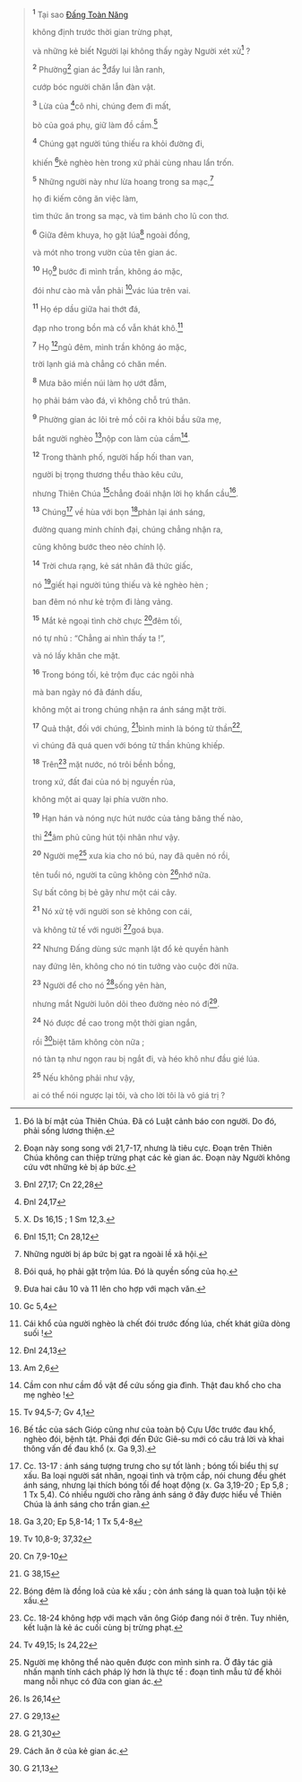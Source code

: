 > <sup><b>1</b></sup> Tại sao [Đấng Toàn Năng]()
>
> không định trước thời gian trừng phạt,
>
> và những kẻ biết Người lại không thấy ngày Người xét xử[^1-25d7169c-e3e3-4be5-953d-1e05faacba16] ?
>
> <sup><b>2</b></sup> Phường[^2-25d7169c-e3e3-4be5-953d-1e05faacba16] gian ác [^1@-25d7169c-e3e3-4be5-953d-1e05faacba16]đẩy lui lằn ranh,
>
> cướp bóc người chăn lẫn đàn vật.
>
> <sup><b>3</b></sup> Lừa của [^2@-25d7169c-e3e3-4be5-953d-1e05faacba16]cô nhi, chúng đem đi mất,
>
> bò của goá phụ, giữ làm đồ cầm.[^3-25d7169c-e3e3-4be5-953d-1e05faacba16]
>
> <sup><b>4</b></sup> Chúng gạt người túng thiếu ra khỏi đường đi,
>
> khiến [^3@-25d7169c-e3e3-4be5-953d-1e05faacba16]kẻ nghèo hèn trong xứ phải cùng nhau lẩn trốn.
>
> <sup><b>5</b></sup> Những người này như lừa hoang trong sa mạc,[^4-25d7169c-e3e3-4be5-953d-1e05faacba16]
>
> họ đi kiếm công ăn việc làm,
>
> tìm thức ăn trong sa mạc, và tìm bánh cho lũ con thơ.
>
> <sup><b>6</b></sup> Giữa đêm khuya, họ gặt lúa[^5-25d7169c-e3e3-4be5-953d-1e05faacba16] ngoài đồng,
>
> và mót nho trong vườn của tên gian ác.
>
> <sup><b>10</b></sup> Họ[^6-25d7169c-e3e3-4be5-953d-1e05faacba16] bước đi mình trần, không áo mặc,
>
> đói như cào mà vẫn phải [^4@-25d7169c-e3e3-4be5-953d-1e05faacba16]vác lúa trên vai.
>
> <sup><b>11</b></sup> Họ ép dầu giữa hai thớt đá,
>
> đạp nho trong bồn mà cổ vẫn khát khô.[^7-25d7169c-e3e3-4be5-953d-1e05faacba16]
>
> <sup><b>7</b></sup> Họ [^5@-25d7169c-e3e3-4be5-953d-1e05faacba16]ngủ đêm, mình trần không áo mặc,
>
> trời lạnh giá mà chẳng có chăn mền.
>
> <sup><b>8</b></sup> Mưa bão miền núi làm họ ướt đẫm,
>
> họ phải bám vào đá, vì không chỗ trú thân.
>
> <sup><b>9</b></sup> Phường gian ác lôi trẻ mồ côi ra khỏi bầu sữa mẹ,
>
> bắt người nghèo [^6@-25d7169c-e3e3-4be5-953d-1e05faacba16]nộp con làm của cầm[^8-25d7169c-e3e3-4be5-953d-1e05faacba16].
>
> <sup><b>12</b></sup> Trong thành phố, người hấp hối than van,
>
> người bị trọng thương thều thào kêu cứu,
>
> nhưng Thiên Chúa [^7@-25d7169c-e3e3-4be5-953d-1e05faacba16]chẳng đoái nhận lời họ khẩn cầu[^9-25d7169c-e3e3-4be5-953d-1e05faacba16].
>
> <sup><b>13</b></sup> Chúng[^10-25d7169c-e3e3-4be5-953d-1e05faacba16] về hùa với bọn [^8@-25d7169c-e3e3-4be5-953d-1e05faacba16]phản lại ánh sáng,
>
> đường quang minh chính đại, chúng chẳng nhận ra,
>
> cũng không bước theo nẻo chính lộ.
>
> <sup><b>14</b></sup> Trời chưa rạng, kẻ sát nhân đã thức giấc,
>
> nó [^9@-25d7169c-e3e3-4be5-953d-1e05faacba16]giết hại người túng thiếu và kẻ nghèo hèn ;
>
> ban đêm nó như kẻ trộm đi lảng vảng.
>
> <sup><b>15</b></sup> Mắt kẻ ngoại tình chờ chực [^10@-25d7169c-e3e3-4be5-953d-1e05faacba16]đêm tối,
>
> nó tự nhủ : “Chẳng ai nhìn thấy ta !”,
>
> và nó lấy khăn che mặt.
>
> <sup><b>16</b></sup> Trong bóng tối, kẻ trộm đục các ngôi nhà
>
> mà ban ngày nó đã đánh dấu,
>
> không một ai trong chúng nhận ra ánh sáng mặt trời.
>
> <sup><b>17</b></sup> Quả thật, đối với chúng, [^11@-25d7169c-e3e3-4be5-953d-1e05faacba16]bình minh là bóng tử thần[^11-25d7169c-e3e3-4be5-953d-1e05faacba16],
>
> vì chúng đã quá quen với bóng tử thần khủng khiếp.
>
> <sup><b>18</b></sup> Trên[^12-25d7169c-e3e3-4be5-953d-1e05faacba16] mặt nước, nó trôi bềnh bồng,
>
> trong xứ, đất đai của nó bị nguyền rủa,
>
> không một ai quay lại phía vườn nho.
>
> <sup><b>19</b></sup> Hạn hán và nóng nực hút nước của tảng băng thế nào,
>
> thì [^12@-25d7169c-e3e3-4be5-953d-1e05faacba16]âm phủ cũng hút tội nhân như vậy.
>
> <sup><b>20</b></sup> Người mẹ[^13-25d7169c-e3e3-4be5-953d-1e05faacba16] xưa kia cho nó bú, nay đã quên nó rồi,
>
> tên tuổi nó, người ta cũng không còn [^13@-25d7169c-e3e3-4be5-953d-1e05faacba16]nhớ nữa.
>
> Sự bất công bị bẻ gãy như một cái cây.
>
> <sup><b>21</b></sup> Nó xử tệ với người son sẻ không con cái,
>
> và không tử tế với người [^14@-25d7169c-e3e3-4be5-953d-1e05faacba16]goá bụa.
>
> <sup><b>22</b></sup> Nhưng Đấng dùng sức mạnh lật đổ kẻ quyền hành
>
> nay đứng lên, không cho nó tin tưởng vào cuộc đời nữa.
>
> <sup><b>23</b></sup> Người để cho nó [^15@-25d7169c-e3e3-4be5-953d-1e05faacba16]sống yên hàn,
>
> nhưng mắt Người luôn dõi theo đường nẻo nó đi[^14-25d7169c-e3e3-4be5-953d-1e05faacba16].
>
> <sup><b>24</b></sup> Nó được đề cao trong một thời gian ngắn,
>
> rồi [^16@-25d7169c-e3e3-4be5-953d-1e05faacba16]biệt tăm không còn nữa ;
>
> nó tàn tạ như ngọn rau bị ngắt đi, và héo khô như đầu gié lúa.
>
> <sup><b>25</b></sup> Nếu không phải như vậy,
>
> ai có thể nói ngược lại tôi, và cho lời tôi là vô giá trị ?

[^1-25d7169c-e3e3-4be5-953d-1e05faacba16]: Đó là bí mật của Thiên Chúa. Đã có Luật cảnh báo con người. Do đó, phải sống lương thiện.
[^2-25d7169c-e3e3-4be5-953d-1e05faacba16]: Đoạn này song song với 21,7-17, nhưng là tiêu cực. Đoạn trên Thiên Chúa không can thiệp trừng phạt các kẻ gian ác. Đoạn này Người không cứu vớt những kẻ bị áp bức.
[^3-25d7169c-e3e3-4be5-953d-1e05faacba16]: X. Ds 16,15 ; 1 Sm 12,3.
[^4-25d7169c-e3e3-4be5-953d-1e05faacba16]: Những người bị áp bức bị gạt ra ngoài lề xã hội.
[^5-25d7169c-e3e3-4be5-953d-1e05faacba16]: Đói quá, họ phải gặt trộm lúa. Đó là quyền sống của họ.
[^6-25d7169c-e3e3-4be5-953d-1e05faacba16]: Đưa hai câu 10 và 11 lên cho hợp với mạch văn.
[^7-25d7169c-e3e3-4be5-953d-1e05faacba16]: Cái khổ của người nghèo là chết đói trước đống lúa, chết khát giữa dòng suối !
[^8-25d7169c-e3e3-4be5-953d-1e05faacba16]: Cầm con như cầm đồ vật để cứu sống gia đình. Thật đau khổ cho cha mẹ nghèo !
[^9-25d7169c-e3e3-4be5-953d-1e05faacba16]: Bế tắc của sách Gióp cũng như của toàn bộ Cựu Ước trước đau khổ, nghèo đói, bệnh tật. Phải đợi đến Đức Giê-su mới có câu trả lời và khai thông vấn đề đau khổ (x. Ga 9,3).
[^10-25d7169c-e3e3-4be5-953d-1e05faacba16]: Cc. 13-17 : ánh sáng tượng trưng cho sự tốt lành ; bóng tối biểu thị sự xấu. Ba loại người sát nhân, ngoại tình và trộm cắp, nói chung đều ghét ánh sáng, nhưng lại thích bóng tối để hoạt động (x. Ga 3,19-20 ; Ep 5,8 ; 1 Tx 5,4). Có nhiều người cho rằng ánh sáng ở đây được hiểu về Thiên Chúa là ánh sáng cho trần gian.
[^11-25d7169c-e3e3-4be5-953d-1e05faacba16]: Bóng đêm là đồng loã của kẻ xấu ; còn ánh sáng là quan toà luận tội kẻ xấu.
[^12-25d7169c-e3e3-4be5-953d-1e05faacba16]: Cc. 18-24 không hợp với mạch văn ông Gióp đang nói ở trên. Tuy nhiên, kết luận là kẻ ác cuối cùng bị trừng phạt.
[^13-25d7169c-e3e3-4be5-953d-1e05faacba16]: Người mẹ không thể nào quên được con mình sinh ra. Ở đây tác giả nhấn mạnh tính cách pháp lý hơn là thực tế : đoạn tình mẫu tử để khỏi mang nỗi nhục có đứa con gian ác.
[^14-25d7169c-e3e3-4be5-953d-1e05faacba16]: Cách ăn ở của kẻ gian ác.
[^1@-25d7169c-e3e3-4be5-953d-1e05faacba16]: Đnl 27,17; Cn 22,28
[^2@-25d7169c-e3e3-4be5-953d-1e05faacba16]: Đnl 24,17
[^3@-25d7169c-e3e3-4be5-953d-1e05faacba16]: Đnl 15,11; Cn 28,12
[^4@-25d7169c-e3e3-4be5-953d-1e05faacba16]: Gc 5,4
[^5@-25d7169c-e3e3-4be5-953d-1e05faacba16]: Đnl 24,13
[^6@-25d7169c-e3e3-4be5-953d-1e05faacba16]: Am 2,6
[^7@-25d7169c-e3e3-4be5-953d-1e05faacba16]: Tv 94,5-7; Gv 4,1
[^8@-25d7169c-e3e3-4be5-953d-1e05faacba16]: Ga 3,20; Ep 5,8-14; 1 Tx 5,4-8
[^9@-25d7169c-e3e3-4be5-953d-1e05faacba16]: Tv 10,8-9; 37,32
[^10@-25d7169c-e3e3-4be5-953d-1e05faacba16]: Cn 7,9-10
[^11@-25d7169c-e3e3-4be5-953d-1e05faacba16]: G 38,15
[^12@-25d7169c-e3e3-4be5-953d-1e05faacba16]: Tv 49,15; Is 24,22
[^13@-25d7169c-e3e3-4be5-953d-1e05faacba16]: Is 26,14
[^14@-25d7169c-e3e3-4be5-953d-1e05faacba16]: G 29,13
[^15@-25d7169c-e3e3-4be5-953d-1e05faacba16]: G 21,30
[^16@-25d7169c-e3e3-4be5-953d-1e05faacba16]: G 21,13